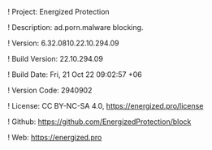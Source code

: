 ! Project: Energized Protection

! Description: ad.porn.malware blocking.

! Version: 6.32.0810.22.10.294.09

! Build Version: 22.10.294.09

! Build Date: Fri, 21 Oct 22 09:02:57 +06

! Version Code: 2940902

! License: CC BY-NC-SA 4.0, https://energized.pro/license

! Github: https://github.com/EnergizedProtection/block

! Web: https://energized.pro
